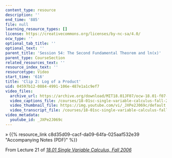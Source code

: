 ```yaml
---
content_type: resource
description: ''
end_time: '885'
file: null
learning_resource_types: []
license: https://creativecommons.org/licenses/by-nc-sa/4.0/
ocw_type: ''
optional_tab_title: ''
optional_text: ''
parent_title: 'Session 54: The Second Fundamental Theorem and ln(x)'
parent_type: CourseSection
related_resources_text: ''
resource_index_text: ''
resourcetype: Video
start_time: '616'
title: 'Clip 2: Log of a Product'
uid: 04597b12-0884-4991-106e-487e1a1c9ef7
video_files:
  archive_url: https://archive.org/download/MIT18.01JF07/ocw-18.01-f07-lec21_300k.mp4
  video_captions_file: /courses/18-01sc-single-variable-calculus-fall-2010/c3b89bbed6fb5f5c91b75eaec61b2c0b_JXPe2J069c.vtt
  video_thumbnail_file: https://img.youtube.com/vi/_JXPe2J069c/default.jpg
  video_transcript_file: /courses/18-01sc-single-variable-calculus-fall-2010/bc020b4a0aab39564e5a0cbd87bb33cf_JXPe2J069c.pdf
video_metadata:
  youtube_id: _JXPe2J069c
---
```


» {{% resource_link c8d35d09-cacf-da09-64fa-025aaf532e39 "Accompanying Notes (PDF)" %}}

From Lecture 21 of [_18.01 Single Variable Calculus, Fall 2006_](/courses/18-01-single-variable-calculus-fall-2006/video_galleries/video-lectures)

